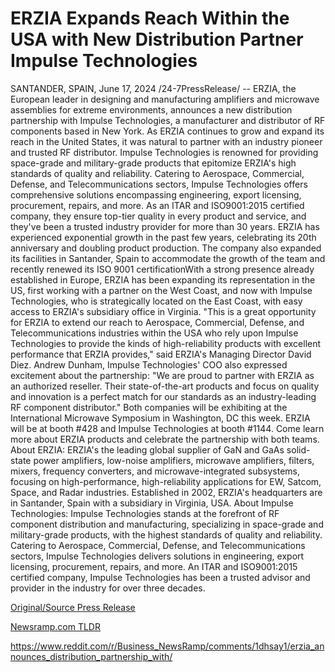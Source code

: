 # ERZIA Expands Reach Within the USA with New Distribution Partner Impulse Technologies

SANTANDER, SPAIN, June 17, 2024 /24-7PressRelease/ -- ERZIA, the European leader in designing and manufacturing amplifiers and microwave assemblies for extreme environments, announces a new distribution partnership with Impulse Technologies, a manufacturer and distributor of RF components based in New York. As ERZIA continues to grow and expand its reach in the United States, it was natural to partner with an industry pioneer and trusted RF distributor.  Impulse Technologies is renowned for providing space-grade and military-grade products that epitomize ERZIA's high standards of quality and reliability. Catering to Aerospace, Commercial, Defense, and Telecommunications sectors, Impulse Technologies offers comprehensive solutions encompassing engineering, export licensing, procurement, repairs, and more. As an ITAR and ISO9001:2015 certified company, they ensure top-tier quality in every product and service, and they've been a trusted industry provider for more than 30 years.  ERZIA has experienced exponential growth in the past few years, celebrating its 20th anniversary and doubling product production. The company also expanded its facilities in Santander, Spain to accommodate the growth of the team and recently renewed its ISO 9001 certificationWith a strong presence already established in Europe, ERZIA has been expanding its representation in the US, first working with a partner on the West Coast, and now with Impulse Technologies, who is strategically located on the East Coast, with easy access to ERZIA's subsidiary office in Virginia.  "This is a great opportunity for ERZIA to extend our reach to Aerospace, Commercial, Defense, and Telecommunications industries within the USA who rely upon Impulse Technologies to provide the kinds of high-reliability products with excellent performance that ERZIA provides," said ERZIA's Managing Director David Diez. Andrew Dunham, Impulse Technologies' COO also expressed excitement about the partnership: "We are proud to partner with ERZIA as an authorized reseller. Their state-of-the-art products and focus on quality and innovation is a perfect match for our standards as an industry-leading RF component distributor."  Both companies will be exhibiting at the International Microwave Symposium in Washington, DC this week. ERZIA will be at booth #428 and Impulse Technologies at booth #1144. Come learn more about ERZIA products and celebrate the partnership with both teams.  About ERZIA:  ERZIA's the leading global supplier of GaN and GaAs solid-state power amplifiers, low-noise amplifiers, microwave amplifiers, filters, mixers, frequency converters, and microwave-integrated subsystems, focusing on high-performance, high-reliability applications for EW, Satcom, Space, and Radar industries. Established in 2002, ERZIA's headquarters are in Santander, Spain with a subsidiary in Virginia, USA.  About Impulse Technologies:  Impulse Technologies stands at the forefront of RF component distribution and manufacturing, specializing in space-grade and military-grade products, with the highest standards of quality and reliability. Catering to Aerospace, Commercial, Defense, and Telecommunications sectors, Impulse Technologies delivers solutions in engineering, export licensing, procurement, repairs, and more. An ITAR and ISO9001:2015 certified company, Impulse Technologies has been a trusted advisor and provider in the industry for over three decades. 

[Original/Source Press Release](https://www.24-7pressrelease.com/press-release/511742/erzia-expands-reach-within-the-usa-with-new-distribution-partner-impulse-technologies)
                    

[Newsramp.com TLDR](None) 

https://www.reddit.com/r/Business_NewsRamp/comments/1dhsay1/erzia_announces_distribution_partnership_with/